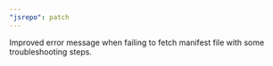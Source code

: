 ```yaml
---
"jsrepo": patch
---
```


Improved error message when failing to fetch manifest file with some troubleshooting steps.
